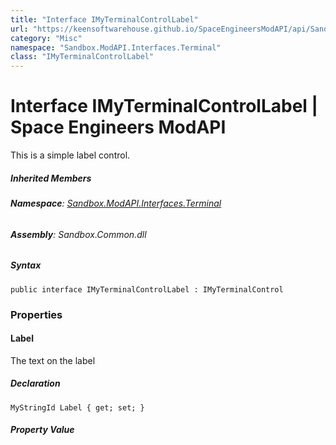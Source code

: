 ```yaml
---
title: "Interface IMyTerminalControlLabel"
url: "https://keensoftwarehouse.github.io/SpaceEngineersModAPI/api/Sandbox.ModAPI.Interfaces.Terminal.IMyTerminalControlLabel.html"
category: "Misc"
namespace: "Sandbox.ModAPI.Interfaces.Terminal"
class: "IMyTerminalControlLabel"
---
```


# Interface IMyTerminalControlLabel | Space Engineers ModAPI

This is a simple label control.

##### Inherited Members

###### **Namespace**: [Sandbox.ModAPI.Interfaces.Terminal](https://keensoftwarehouse.github.io/SpaceEngineersModAPI/api/Sandbox.ModAPI.Interfaces.Terminal.html)

###### **Assembly**: Sandbox.Common.dll

##### Syntax

```
public interface IMyTerminalControlLabel : IMyTerminalControl
```

### [](#properties)Properties

#### [](#Sandbox_ModAPI_Interfaces_Terminal_IMyTerminalControlLabel_Label)Label

The text on the label

##### Declaration

```
MyStringId Label { get; set; }
```

##### Property Value
